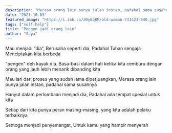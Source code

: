 ```yaml
---
description: "Merasa orang lain punya jalan instan, padahal sama susahnya"
date: "2021-10-09"
featured_image: "https://i.ibb.co/d0yBqBM/old-woman-731423-640.jpg"
tags: ["self-help"]
title: "Pengen jadi orang lain"
author: "Saya"
---
```


Mau menjadi “dia”, Berusaha seperti dia, Padahal Tuhan sengaja Menciptakan kita berbeda

"pengen" deh kayak dia. Basa-basi dalam hati ketika kita cemburu dengan orang yang jauh lebih menarik dibanding kita

Mau lari dari proses yang sudah lama diperjuangkan, Merasa orang lain punya jalan instan, padahal sama susahnya

Hanyut dalam perlombaan menjadi dia, Padahal ada tempat spesial untuk kita

Setiap dari kita punya peran masing-masing, yang kita adalah pelaku terbaiknya

Semoga menjadi penyemangat, Untuk kamu yang hampir menyerah
